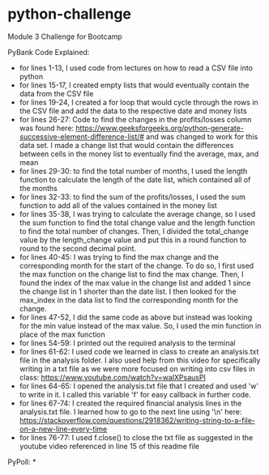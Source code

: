 # python-challenge
Module 3 Challenge for Bootcamp

PyBank Code Explained:
* for lines 1-13, I used code from lectures on how to read a CSV file into python
* for lines 15-17, I created empty lists that would eventually contain the data from the CSV file
* for lines 19-24, I created a for loop that would cycle through the rows in the CSV file and add the data to the respective date and money lists
* for lines 26-27: Code to find the changes in the profits/losses column was found here: https://www.geeksforgeeks.org/python-generate-successive-element-difference-list/# and was changed to work for this data set. I made a change list that would contain the differences between cells in the money list to eventually find the average, max, and mean
* for lines 29-30: to find the total number of months, I used the length function to calculate the length of the date list, which contained all of the months
* for lines 32-33: to find the sum of the profits/losses, I used the sum function to add all of the values contained in the money list
* for lines 35-38, I was trying to calculate the average change, so I used the sum function to find the total change value and the length function to find the total number of changes. Then, I divided the total_change value by the length_change value and put this in a round function to round to the second decimal point.
* for lines 40-45: I was trying to find the max change and the corresponding month for the start of the change. To do so, I first used the max function on the change list to find the max change. Then, I found the index of the max value in the change list and added 1 since the change list in 1 shorter than the date list. I then looked for the max_index in the data list to find the corresponding month for the change.
* for lines 47-52, I did the same code as above but instead was looking for the min value instead of the max value. So, I used the min function in place of the max function
* for lines 54-59: I printed out the required analysis to the terminal
* for lines 61-62: I used code we learned in class to create an analysis.txt file in the analysis folder. I also used help from this video for specifically writing in a txt file as we were more focused on writing into csv files in class: https://www.youtube.com/watch?v=walXPsausPI
* for lines 64-65: I opened the analysis.txt file that I created and used 'w' to write in it. I called this variable 'f' for easy callback in further code.
* for lines 67-74: I created the required financial analysis lines in the analysis.txt file. I learned how to go to the next line using '\n' here: https://stackoverflow.com/questions/2918362/writing-string-to-a-file-on-a-new-line-every-time
* for lines 76-77: I used f.close() to close the txt file as suggested in the youtube video referenced in line 15 of this readme file

PyPoll:
*
